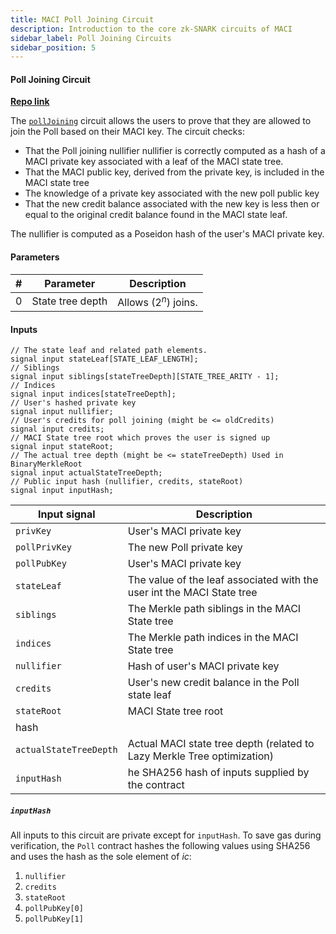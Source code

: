 ```yaml
---
title: MACI Poll Joining Circuit
description: Introduction to the core zk-SNARK circuits of MACI
sidebar_label: Poll Joining Circuits
sidebar_position: 5
---
```


#### Poll Joining Circuit

[**Repo link**](https://github.com/privacy-scaling-explorations/maci/blob/dev/circuits/circom/core)

The [`pollJoining`](https://github.com/privacy-scaling-explorations/maci/blob/dev/circuits/circom/core/qv/pollJoining.circom) circuit allows the users to prove that they are allowed to join the Poll based on their MACI key. The circuit checks:

- That the Poll joining nullifier nullifier is correctly computed as a hash of a MACI private key associated with a leaf of the MACI state tree.
- That the MACI public key, derived from the private key, is included in the MACI state tree
- The knowledge of a private key associated with the new poll public key
- That the new credit balance associated with the new key is less then or equal to the original credit balance found in the MACI state leaf.

The nullifier is computed as a Poseidon hash of the user's MACI private key.

#### Parameters

| #   | Parameter        | Description             |
| --- | ---------------- | ----------------------- |
| 0   | State tree depth | Allows $(2^{n})$ joins. |

#### Inputs

    // The state leaf and related path elements.
    signal input stateLeaf[STATE_LEAF_LENGTH];
    // Siblings
    signal input siblings[stateTreeDepth][STATE_TREE_ARITY - 1];
    // Indices
    signal input indices[stateTreeDepth];
    // User's hashed private key
    signal input nullifier;
    // User's credits for poll joining (might be <= oldCredits)
    signal input credits;
    // MACI State tree root which proves the user is signed up
    signal input stateRoot;
    // The actual tree depth (might be <= stateTreeDepth) Used in BinaryMerkleRoot
    signal input actualStateTreeDepth;
    // Public input hash (nullifier, credits, stateRoot)
    signal input inputHash;

| Input signal           | Description                                                             |
| ---------------------- | ----------------------------------------------------------------------- |
| `privKey`              | User's MACI private key                                                 |
| `pollPrivKey`          | The new Poll private key                                                |
| `pollPubKey`           | User's MACI private key                                                 |
| `stateLeaf`            | The value of the leaf associated with the user int the MACI State tree  |
| `siblings`             | The Merkle path siblings in the MACI State tree                         |
| `indices`              | The Merkle path indices in the MACI State tree                          |
| `nullifier`            | Hash of user's MACI private key                                         |
| `credits`              | User's new credit balance in the Poll state leaf                        |
| `stateRoot`            | MACI State tree root                                                    |
| hash                   |
| `actualStateTreeDepth` | Actual MACI state tree depth (related to Lazy Merkle Tree optimization) |
| `inputHash`            | he SHA256 hash of inputs supplied by the contract                       |

##### `inputHash`

All inputs to this circuit are private except for `inputHash`. To save gas during verification, the `Poll` contract hashes the following values using SHA256 and uses the hash as the sole element of $ic$:

1. `nullifier`
2. `credits`
3. `stateRoot`
4. `pollPubKey[0]`
5. `pollPubKey[1]`
